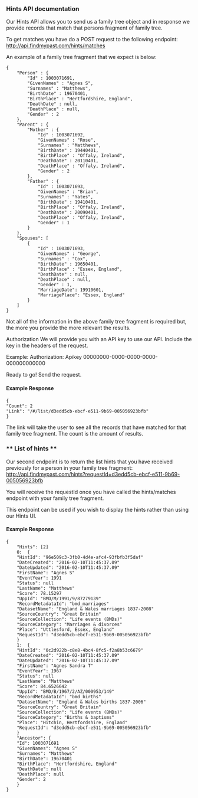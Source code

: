 ### Hints API documentation

Our Hints API allows you to send us a family tree object and in response we provide records that match that persons fragment of family tree.

To get matches you have do a POST request to the following endpoint:
	http://api.findmypast.com/hints/matches

An example of a family tree fragment that we expect is below:
```
{
    "Person" : {
        "Id" : 1003071691,
        "GivenNames" : "Agnes S",
        "Surnames" : "Matthews",
        "BirthDate" : 19670401,
        "BirthPlace" : "Hertfordshire, England",
        "DeathDate" : null,
        "DeathPlace" : null,
        "Gender" : 2
    },
    "Parent" : {
        "Mother" : {
            "Id" : 1003071692,
            "GivenNames" : "Rose",
            "Surnames" : "Matthews",
            "BirthDate" : 19440401,
            "BirthPlace" : "Offaly, Ireland",
            "DeathDate" : 20110401,
            "DeathPlace" : "Offaly, Ireland",
            "Gender" : 2
        },
        "Father" : {
            "Id" : 1003071693,
            "GivenNames" : "Brian",
            "Surnames" : "Yates",
            "BirthDate" : 19410401,
            "BirthPlace" : "Offaly, Ireland",
            "DeathDate" : 20090401,
            "DeathPlace" : "Offaly, Ireland",
            "Gender" : 1
        }
    },
    "Spouses": [
        {
            "Id" : 1003071693,
            "GivenNames" : "George",
            "Surnames" : "Cox",
            "BirthDate" : 19650401,
            "BirthPlace" : "Essex, England",
            "DeathDate" : null,
            "DeathPlace" : null,
            "Gender" : 1,
            "MarriageDate": 19910601,
            "MarriagePlace": "Essex, England"
        }
    ]
}
```

Not all of the information in the above family tree fragment is required but, the more you provide the more relevant the results.

Authorization
We will provide you with an API key to use our API. Include the key in the headers of the request.

Example: 
   Authorization: Apikey 00000000-0000-0000-0000-000000000000


Ready to go! Send the request.

#### Example Response
```
{
"Count": 2
"Link": "/#/list/d3edd5cb-ebcf-e511-9b69-005056923bfb"
}
```

The link will take the user to see all the records that have matched for that family tree fragment. The count is the amount of results.

### ** List of hints **

Our second endpoint is to return the list hints that you have received previously for a person in your family tree fragment:
   http://api.findmypast.com/hints?requestId=d3edd5cb-ebcf-e511-9b69-005056923bfb  

You will receive the requestId once you have called the hints/matches endpoint with your family tree fragment.

This endpoint can be used if you wish to display the hints rather than using our Hints UI.

#### Example Response
```
{
    "Hints": [2]
    0:  {
    "HintId": "96e509c3-3fb0-4d4e-afc4-93fbfb3f5daf"
    "DateCreated": "2016-02-10T11:45:37.09"
    "DateUpdated": "2016-02-10T11:45:37.09"
    "FirstName": "Agnes S"
    "EventYear": 1991
    "Status": null
    "LastName": "Matthews"
    "Score": 78.15297
    "UppId": "BMD/M/1991/9/87279139"
    "RecordMetadataId": "bmd_marriages"
    "DatasetName": "England & Wales marriages 1837-2008"
    "SourceCountry": "Great Britain"
    "SourceCollection": "Life events (BMDs)"
    "SourceCategory": "Marriages & divorces"
    "Place": "Uttlesford, Essex, England"
    "RequestId": "d3edd5cb-ebcf-e511-9b69-005056923bfb"
    }
    1:  {
    "HintId": "0c2d922b-c8e8-4bc4-8fc5-f2a8b53c6679"
    "DateCreated": "2016-02-10T11:45:37.09"
    "DateUpdated": "2016-02-10T11:45:37.09"
    "FirstName": "Agnes Sandra T"
    "EventYear": 1967
    "Status": null
    "LastName": "Matthews"
    "Score": 84.6526642
    "UppId": "BMD/B/1967/2/AZ/000953/149"
    "RecordMetadataId": "bmd_births"
    "DatasetName": "England & Wales births 1837-2006"
    "SourceCountry": "Great Britain"
    "SourceCollection": "Life events (BMDs)"
    "SourceCategory": "Births & baptisms"
    "Place": "Hitchin, Hertfordshire, England"
    "RequestId": "d3edd5cb-ebcf-e511-9b69-005056923bfb"
    }
    "Ancestor": {
    "Id": 1003071691
    "GivenNames": "Agnes S"
    "Surnames": "Matthews"
    "BirthDate": 19670401
    "BirthPlace": "Hertfordshire, England"
    "DeathDate": null
    "DeathPlace": null
    "Gender": 2
    }
}
```